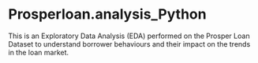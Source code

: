 # Prosperloan.analysis_Python
This is an Exploratory Data Analysis (EDA) performed on the Prosper Loan Dataset to understand borrower behaviours and their impact on the trends in the loan market.
